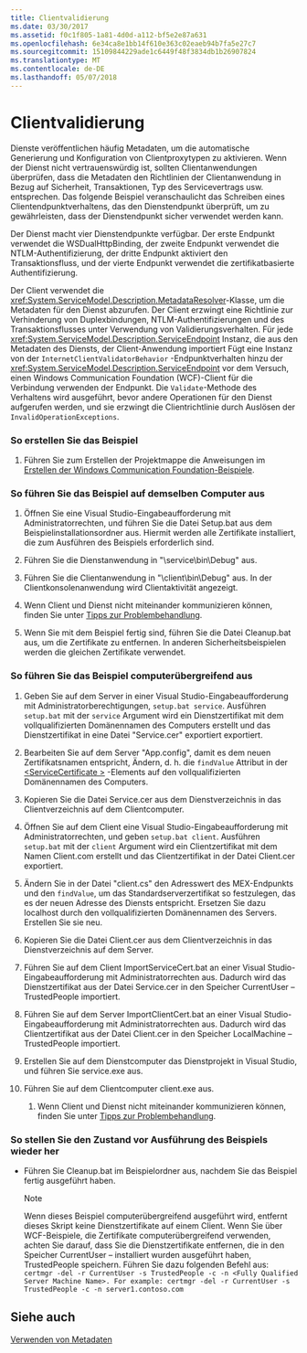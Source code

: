 ```yaml
---
title: Clientvalidierung
ms.date: 03/30/2017
ms.assetid: f0c1f805-1a81-4d0d-a112-bf5e2e87a631
ms.openlocfilehash: 6e34ca8e1bb14f610e363c02eaeb94b7fa5e27c7
ms.sourcegitcommit: 15109844229ade1c6449f48f3834db1b26907824
ms.translationtype: MT
ms.contentlocale: de-DE
ms.lasthandoff: 05/07/2018
---
```

# <a name="client-validation"></a>Clientvalidierung
Dienste veröffentlichen häufig Metadaten, um die automatische Generierung und Konfiguration von Clientproxytypen zu aktivieren. Wenn der Dienst nicht vertrauenswürdig ist, sollten Clientanwendungen überprüfen, dass die Metadaten den Richtlinien der Clientanwendung in Bezug auf Sicherheit, Transaktionen, Typ des Servicevertrags usw. entsprechen. Das folgende Beispiel veranschaulicht das Schreiben eines Clientendpunktverhaltens, das den Dienstendpunkt überprüft, um zu gewährleisten, dass der Dienstendpunkt sicher verwendet werden kann.  
  
 Der Dienst macht vier Dienstendpunkte verfügbar. Der erste Endpunkt verwendet die WSDualHttpBinding, der zweite Endpunkt verwendet die NTLM-Authentifizierung, der dritte Endpunkt aktiviert den Transaktionsfluss, und der vierte Endpunkt verwendet die zertifikatbasierte Authentifizierung.  
  
 Der Client verwendet die <xref:System.ServiceModel.Description.MetadataResolver>-Klasse, um die Metadaten für den Dienst abzurufen. Der Client erzwingt eine Richtlinie zur Verhinderung von Duplexbindungen, NTLM-Authentifizierungen und des Transaktionsflusses unter Verwendung von Validierungsverhalten. Für jede <xref:System.ServiceModel.Description.ServiceEndpoint> Instanz, die aus den Metadaten des Diensts, der Client-Anwendung importiert Fügt eine Instanz von der `InternetClientValidatorBehavior` -Endpunktverhalten hinzu der <xref:System.ServiceModel.Description.ServiceEndpoint> vor dem Versuch, einen Windows Communication Foundation (WCF)-Client für die Verbindung verwenden der Endpunkt. Die `Validate`-Methode des Verhaltens wird ausgeführt, bevor andere Operationen für den Dienst aufgerufen werden, und sie erzwingt die Clientrichtlinie durch Auslösen der `InvalidOperationExceptions`.  
  
### <a name="to-build-the-sample"></a>So erstellen Sie das Beispiel  
  
1.  Führen Sie zum Erstellen der Projektmappe die Anweisungen im [Erstellen der Windows Communication Foundation-Beispiele](../../../../docs/framework/wcf/samples/building-the-samples.md).  
  
### <a name="to-run-the-sample-on-the-same-computer"></a>So führen Sie das Beispiel auf demselben Computer aus  
  
1.  Öffnen Sie eine Visual Studio-Eingabeaufforderung mit Administratorrechten, und führen Sie die Datei Setup.bat aus dem Beispielinstallationsordner aus. Hiermit werden alle Zertifikate installiert, die zum Ausführen des Beispiels erforderlich sind.  
  
2.  Führen Sie die Dienstanwendung in "\service\bin\Debug" aus.  
  
3.  Führen Sie die Clientanwendung in "\client\bin\Debug" aus. In der Clientkonsolenanwendung wird Clientaktivität angezeigt.  
  
4.  Wenn Client und Dienst nicht miteinander kommunizieren können, finden Sie unter [Tipps zur Problembehandlung](http://msdn.microsoft.com/library/8787c877-5e96-42da-8214-fa737a38f10b).  
  
5.  Wenn Sie mit dem Beispiel fertig sind, führen Sie die Datei Cleanup.bat aus, um die Zertifikate zu entfernen. In anderen Sicherheitsbeispielen werden die gleichen Zertifikate verwendet.  
  
### <a name="to-run-the-sample-across-computers"></a>So führen Sie das Beispiel computerübergreifend aus  
  
1.  Geben Sie auf dem Server in einer Visual Studio-Eingabeaufforderung mit Administratorberechtigungen, `setup.bat service`. Ausführen `setup.bat` mit der `service` Argument wird ein Dienstzertifikat mit dem vollqualifizierten Domänennamen des Computers erstellt und das Dienstzertifikat in eine Datei "Service.cer" exportiert exportiert.  
  
2.  Bearbeiten Sie auf dem Server "App.config", damit es dem neuen Zertifikatsnamen entspricht, Ändern, d. h. die `findValue` Attribut in der [ \<ServiceCertificate >](../../../../docs/framework/configure-apps/file-schema/wcf/servicecertificate-of-clientcredentials-element.md) -Elements auf den vollqualifizierten Domänennamen des Computers.  
  
3.  Kopieren Sie die Datei Service.cer aus dem Dienstverzeichnis in das Clientverzeichnis auf dem Clientcomputer.  
  
4.  Öffnen Sie auf dem Client eine Visual Studio-Eingabeaufforderung mit Administratorrechten, und geben `setup.bat client`. Ausführen `setup.bat` mit der `client` Argument wird ein Clientzertifikat mit dem Namen Client.com erstellt und das Clientzertifikat in der Datei Client.cer exportiert.  
  
5.  Ändern Sie in der Datei "client.cs" den Adresswert des MEX-Endpunkts und den `findValue`, um das Standardserverzertifikat so festzulegen, das es der neuen Adresse des Diensts entspricht. Ersetzen Sie dazu localhost durch den vollqualifizierten Domänennamen des Servers. Erstellen Sie sie neu.  
  
6.  Kopieren Sie die Datei Client.cer aus dem Clientverzeichnis in das Dienstverzeichnis auf dem Server.  
  
7.  Führen Sie auf dem Client ImportServiceCert.bat an einer Visual Studio-Eingabeaufforderung mit Administratorrechten aus. Dadurch wird das Dienstzertifikat aus der Datei Service.cer in den Speicher CurrentUser – TrustedPeople importiert.  
  
8.  Führen Sie auf dem Server ImportClientCert.bat an einer Visual Studio-Eingabeaufforderung mit Administratorrechten aus. Dadurch wird das Clientzertifikat aus der Datei Client.cer in den Speicher LocalMachine – TrustedPeople importiert.  
  
9. Erstellen Sie auf dem Dienstcomputer das Dienstprojekt in Visual Studio, und führen Sie service.exe aus.  
  
10. Führen Sie auf dem Clientcomputer client.exe aus.  
  
    1.  Wenn Client und Dienst nicht miteinander kommunizieren können, finden Sie unter [Tipps zur Problembehandlung](http://msdn.microsoft.com/library/8787c877-5e96-42da-8214-fa737a38f10b).  
  
### <a name="to-clean-up-after-the-sample"></a>So stellen Sie den Zustand vor Ausführung des Beispiels wieder her  
  
-   Führen Sie Cleanup.bat im Beispielordner aus, nachdem Sie das Beispiel fertig ausgeführt haben.  
  
    > [!NOTE]
    >  Wenn dieses Beispiel computerübergreifend ausgeführt wird, entfernt dieses Skript keine Dienstzertifikate auf einem Client. Wenn Sie über WCF-Beispiele, die Zertifikate computerübergreifend verwenden, achten Sie darauf, dass Sie die Dienstzertifikate entfernen, die in den Speicher CurrentUser – installiert wurden ausgeführt haben, TrustedPeople speichern. Führen Sie dazu folgenden Befehl aus: `certmgr -del -r CurrentUser -s TrustedPeople -c -n <Fully Qualified Server Machine Name>. For example: certmgr -del -r CurrentUser -s TrustedPeople -c -n server1.contoso.com`  
  
## <a name="see-also"></a>Siehe auch  
 [Verwenden von Metadaten](../../../../docs/framework/wcf/feature-details/using-metadata.md)
